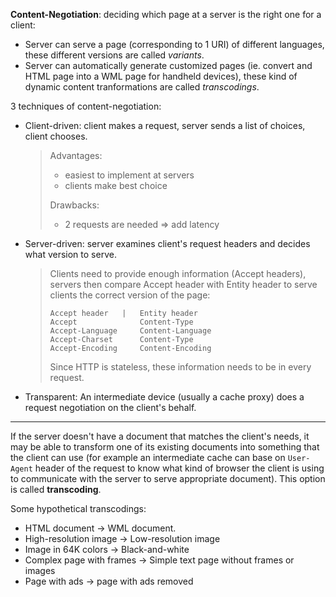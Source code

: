 **Content-Negotiation**: deciding which page at a server is the right one for a client:
  - Server can serve a page (corresponding to 1 URI) of different languages, these different versions are called *variants*.
  - Server can automatically generate customized pages (ie. convert and HTML page into a WML page for handheld devices), these kind of dynamic content tranformations are called *transcodings*.
  
 3 techniques of content-negotiation:
  - Client-driven: client makes a request, server sends a list of choices, client chooses.
    > Advantages:
    >  - easiest to implement at servers
    >  - clients make best choice
    >
    > Drawbacks:
    >  - 2 requests are needed => add latency
  - Server-driven: server examines client's request headers and decides what version to serve.
    > Clients need to provide enough information (Accept headers), servers then compare Accept header with Entity header
    > to serve clients the correct version of the page:
    >    ```
    >    Accept header   |   Entity header
    >    Accept              Content-Type
    >    Accept-Language     Content-Language
    >    Accept-Charset      Content-Type
    >    Accept-Encoding     Content-Encoding
    >    ```
    > Since HTTP is stateless, these information needs to be in every request.
  - Transparent: An intermediate device (usually a cache proxy) does a request negotiation on the client's behalf.
 
 ---
 
If the server doesn't have a document that matches the client's needs, it may be able to transform one of its existing documents into something that the client can use (for example an intermediate cache can base on `User-Agent` header of the request to know what kind of browser the client is using to communicate with the server to serve appropriate document). This option is called **transcoding**.

Some hypothetical transcodings:
- HTML document -> WML document.
- High-resolution image -> Low-resolution image
- Image in 64K colors -> Black-and-white
- Complex page with frames -> Simple text page without frames or images
- Page with ads -> page with ads removed
